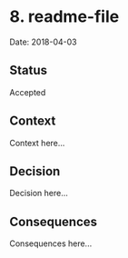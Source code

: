 # 8. readme-file

Date: 2018-04-03

## Status

Accepted

## Context

Context here...

## Decision

Decision here...

## Consequences

Consequences here...
